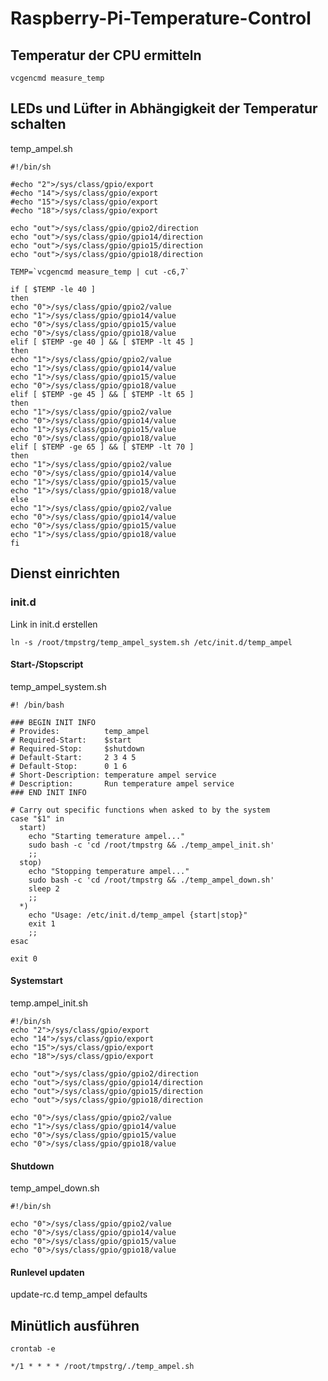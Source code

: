 # Raspberry-Pi-Temperature-Control

## Temperatur der CPU ermitteln
``vcgencmd measure_temp``

## LEDs und Lüfter in Abhängigkeit der Temperatur schalten
temp_ampel.sh
```
#!/bin/sh

#echo "2">/sys/class/gpio/export
#echo "14">/sys/class/gpio/export
#echo "15">/sys/class/gpio/export
#echo "18">/sys/class/gpio/export

echo "out">/sys/class/gpio/gpio2/direction
echo "out">/sys/class/gpio/gpio14/direction
echo "out">/sys/class/gpio/gpio15/direction
echo "out">/sys/class/gpio/gpio18/direction

TEMP=`vcgencmd measure_temp | cut -c6,7`

if [ $TEMP -le 40 ]
then
echo "0">/sys/class/gpio/gpio2/value
echo "1">/sys/class/gpio/gpio14/value
echo "0">/sys/class/gpio/gpio15/value
echo "0">/sys/class/gpio/gpio18/value
elif [ $TEMP -ge 40 ] && [ $TEMP -lt 45 ]
then
echo "1">/sys/class/gpio/gpio2/value
echo "1">/sys/class/gpio/gpio14/value
echo "1">/sys/class/gpio/gpio15/value
echo "0">/sys/class/gpio/gpio18/value
elif [ $TEMP -ge 45 ] && [ $TEMP -lt 65 ]
then
echo "1">/sys/class/gpio/gpio2/value
echo "0">/sys/class/gpio/gpio14/value
echo "1">/sys/class/gpio/gpio15/value
echo "0">/sys/class/gpio/gpio18/value
elif [ $TEMP -ge 65 ] && [ $TEMP -lt 70 ]
then
echo "1">/sys/class/gpio/gpio2/value
echo "0">/sys/class/gpio/gpio14/value
echo "1">/sys/class/gpio/gpio15/value
echo "1">/sys/class/gpio/gpio18/value
else
echo "1">/sys/class/gpio/gpio2/value
echo "0">/sys/class/gpio/gpio14/value
echo "0">/sys/class/gpio/gpio15/value
echo "1">/sys/class/gpio/gpio18/value
fi
```

## Dienst einrichten
### init.d

Link in init.d erstellen

``ln -s /root/tmpstrg/temp_ampel_system.sh /etc/init.d/temp_ampel``

#### Start-/Stopscript
temp_ampel_system.sh
```
#! /bin/bash

### BEGIN INIT INFO
# Provides:          temp_ampel
# Required-Start:    $start
# Required-Stop:     $shutdown
# Default-Start:     2 3 4 5
# Default-Stop:      0 1 6
# Short-Description: temperature ampel service
# Description:       Run temperature ampel service
### END INIT INFO

# Carry out specific functions when asked to by the system
case "$1" in
  start)
    echo "Starting temerature ampel..."
    sudo bash -c 'cd /root/tmpstrg && ./temp_ampel_init.sh'
    ;;
  stop)
    echo "Stopping temperature ampel..."
    sudo bash -c 'cd /root/tmpstrg && ./temp_ampel_down.sh'
    sleep 2
    ;;
  *)
    echo "Usage: /etc/init.d/temp_ampel {start|stop}"
    exit 1
    ;;
esac

exit 0
```
#### Systemstart
temp.ampel_init.sh
```
#!/bin/sh
echo "2">/sys/class/gpio/export
echo "14">/sys/class/gpio/export
echo "15">/sys/class/gpio/export
echo "18">/sys/class/gpio/export

echo "out">/sys/class/gpio/gpio2/direction
echo "out">/sys/class/gpio/gpio14/direction
echo "out">/sys/class/gpio/gpio15/direction
echo "out">/sys/class/gpio/gpio18/direction

echo "0">/sys/class/gpio/gpio2/value
echo "1">/sys/class/gpio/gpio14/value
echo "0">/sys/class/gpio/gpio15/value
echo "0">/sys/class/gpio/gpio18/value
```

#### Shutdown
temp_ampel_down.sh
```
#!/bin/sh

echo "0">/sys/class/gpio/gpio2/value
echo "0">/sys/class/gpio/gpio14/value
echo "0">/sys/class/gpio/gpio15/value
echo "0">/sys/class/gpio/gpio18/value
```

#### Runlevel updaten
update-rc.d temp_ampel defaults

## Minütlich ausführen
``crontab -e``
```
*/1 * * * * /root/tmpstrg/./temp_ampel.sh
```
